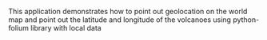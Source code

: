 This application demonstrates how to point out geolocation on the world map and
point out the latitude and longitude of the volcanoes using python-folium library with local data
